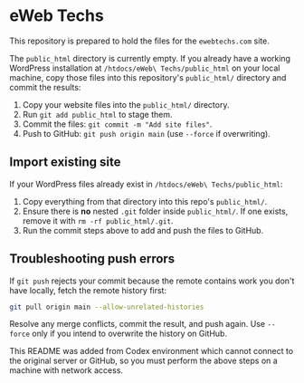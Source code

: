 # eWeb Techs

This repository is prepared to hold the files for the `ewebtechs.com` site.

The `public_html` directory is currently empty. If you already have a working
WordPress installation at `/htdocs/eWeb\ Techs/public_html` on your local
machine, copy those files into this repository's `public_html/` directory and
commit the results:


1. Copy your website files into the `public_html/` directory.
2. Run `git add public_html` to stage them.
3. Commit the files: `git commit -m "Add site files"`.
4. Push to GitHub: `git push origin main` (use `--force` if overwriting).

## Import existing site

If your WordPress files already exist in `/htdocs/eWeb\ Techs/public_html`:

1. Copy everything from that directory into this repo's `public_html/`.
2. Ensure there is **no** nested `.git` folder inside `public_html/`.
   If one exists, remove it with `rm -rf public_html/.git`.
3. Run the commit steps above to add and push the files to GitHub.


## Troubleshooting push errors

If `git push` rejects your commit because the remote contains work you
don't have locally, fetch the remote history first:

```bash
git pull origin main --allow-unrelated-histories
```

Resolve any merge conflicts, commit the result, and push again. Use
`--force` only if you intend to overwrite the history on GitHub.


This README was added from Codex environment which cannot connect to the
original server or GitHub, so you must perform the above steps on a machine
with network access.
